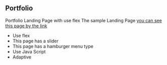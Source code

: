 ## Portfolio
Portfolio Landing Page with use flex
The sample Landing Page [you can see this page by the link](https://dariya105.github.io/Portfolio/)
- Use flex
- This page has a slider
- This page has a hamburger menu type
- Use Java Script
- Adaptive
